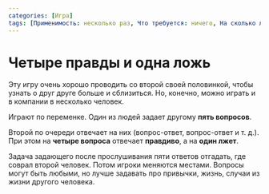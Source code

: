 ```yaml
---
categories: [Игра]
tags: [Применимость: несколько раз, Что требуется: ничего, На сколько людей рассчитано: от 2, Подвижность: нет]
---
```


# Четыре правды и одна ложь

Эту игру очень хорошо проводить со второй своей половинкой, чтобы узнать о друг друге больше и сблизиться. Но, конечно, можно играть и в компании в несколько человек.

Играют по переменке. Один из людей задает другому **пять вопросов**.

Второй по очереди отвечает на них (вопрос-ответ, вопрос-ответ и т. д.). При этом на **четыре вопроса** отвечает **правдиво**, а на **один лжет**.

Задача задающего после прослушивания пяти ответов отгадать, где соврал второй человек. Потом игроки меняются местами. Вопросы могут быть любыми, но лучше задавать про привычки, жизнь, случаи из жизни другого человека.
